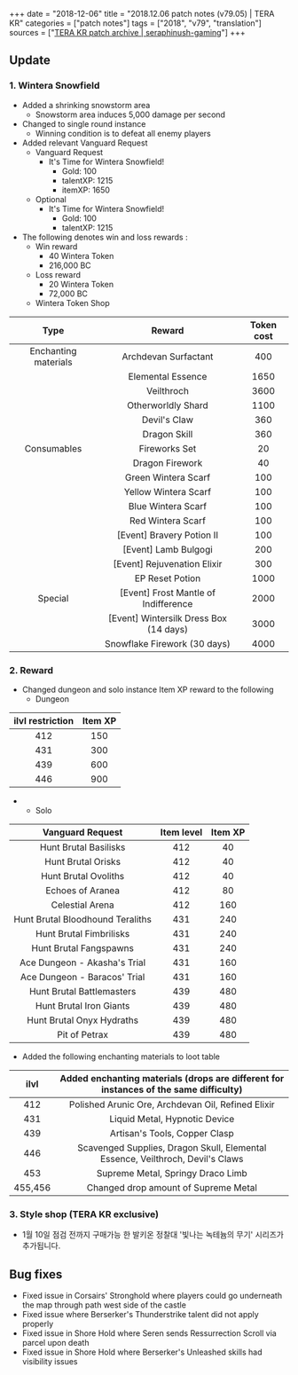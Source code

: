 +++
date = "2018-12-06"
title = "2018.12.06 patch notes (v79.05) | TERA KR"
categories = ["patch notes"]
tags = ["2018", "v79", "translation"]
sources = ["[TERA KR patch archive | seraphinush-gaming](/ko/patch/2018/v79-05)"]
+++

## Update

### **1.** Wintera Snowfield
- Added a shrinking snowstorm area
  - Snowstorm area induces 5,000 damage per second
- Changed to single round instance
  - Winning condition is to defeat all enemy players
- Added relevant Vanguard Request
  - Vanguard Request
    - It's Time for Wintera Snowfield!
      - Gold: 100
      - talentXP: 1215
      - itemXP: 1650
  - Optional
    - It's Time for Wintera Snowfield!
      - Gold: 100
      - talentXP: 1215
- The following denotes win and loss rewards :
  - Win reward
    - 40 Wintera Token
    - 216,000 BC
  - Loss reward
    - 20 Wintera Token
    - 72,000 BC
  - Wintera Token Shop

| Type | Reward | Token cost |
| :-: | :-: | :-: |
| Enchanting materials | Archdevan Surfactant | 400 |
|| Elemental Essence | 1650 |
|| Veilthroch | 3600 |
|| Otherworldly Shard | 1100 |
|| Devil's Claw | 360 |
|| Dragon Skill | 360 |
| Consumables | Fireworks Set | 20 |
|| Dragon Firework | 40 |
|| Green Wintera Scarf | 100 |
|| Yellow Wintera Scarf | 100 |
|| Blue Wintera Scarf | 100 |
|| Red Wintera Scarf | 100 |
|| [Event] Bravery Potion II | 100 |
|| [Event] Lamb Bulgogi | 200 |
|| [Event] Rejuvenation Elixir | 300 |
|| EP Reset Potion | 1000 |
| Special | [Event] Frost Mantle of Indifference | 2000 |
|| [Event] Wintersilk Dress Box (14 days) | 3000 |
|| Snowflake Firework (30 days) | 4000 |

### **2.** Reward
- Changed dungeon and solo instance Item XP reward to the following
  - Dungeon

| ilvl restriction | Item XP |
| :-: | :-: |
| 412 | 150 |
| 431 | 300 |
| 439 | 600 |
| 446 | 900 |

- 
  - Solo

| Vanguard Request | Item level | Item XP |
| :-: | :-: | :-: |
| Hunt Brutal Basilisks | 412 | 40 |
| Hunt Brutal Orisks | 412 | 40 |
| Hunt Brutal Ovoliths | 412 | 40 |
| Echoes of Aranea | 412 | 80 |
| Celestial Arena | 412 | 160 |
| Hunt Brutal Bloodhound Teraliths | 431 | 240 |
| Hunt Brutal Fimbrilisks | 431 | 240 |
| Hunt Brutal Fangspawns | 431 | 240 |
| Ace Dungeon - Akasha's Trial | 431 | 160 |
| Ace Dungeon - Baracos' Trial | 431 | 160 |
| Hunt Brutal Battlemasters | 439 | 480 |
| Hunt Brutal Iron Giants | 439 | 480 |
| Hunt Brutal Onyx Hydraths | 439 | 480 |
| Pit of Petrax | 439 | 480 |

- Added the following enchanting materials to loot table

| ilvl | Added enchanting materials (drops are different for instances of the same difficulty) |
| :-: | :-: |
| 412 | Polished Arunic Ore, Archdevan Oil, Refined Elixir |
| 431 | Liquid Metal, Hypnotic Device |
| 439 | Artisan's Tools, Copper Clasp |
| 446 | Scavenged Supplies, Dragon Skull, Elemental Essence, Veilthroch, Devil's Claws |
| 453 | Supreme Metal, Springy Draco Limb |
| 455,456 | Changed drop amount of Supreme Metal |

### **3.** Style shop (TERA KR exclusive)
- 1월 10일 점검 전까지 구매가능 한 발키온 정찰대 '빛나는 녹테늄의 무기' 시리즈가 추가됩니다.

## Bug fixes

- Fixed issue in Corsairs' Stronghold where players could go underneath the map through path west side of the castle
- Fixed issue where Berserker's Thunderstrike talent did not apply properly
- Fixed issue in Shore Hold where Seren sends Ressurrection Scroll via parcel upon death
- Fixed issue in Shore Hold where Berserker's Unleashed skills had visibility issues
